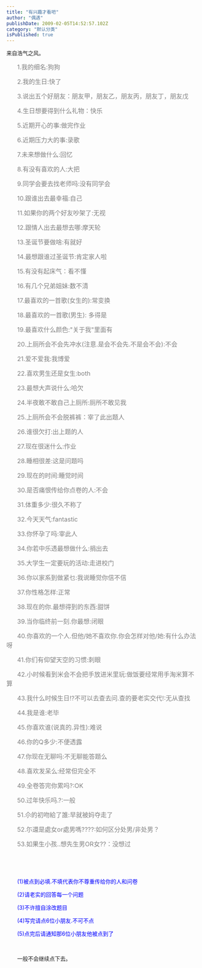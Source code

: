 ```yaml
---
title: "有兴趣才看吧"
author: "偶遇"
publishDate: 2009-02-05T14:52:57.102Z
category: "默认分类"
isPublished: true
---
```


<P>来自浩气之风。</P>
<P style="TEXT-INDENT: 2em;"><FONT color=#808080 size=3>1.我的细名:狗狗</FONT></P>
<P style="TEXT-INDENT: 2em;"><FONT color=#808080 size=3>2.我的生日:快了</FONT></P>
<P style="TEXT-INDENT: 2em;"><FONT color=#808080 size=3>3.说出五个好朋友：朋友甲，朋友乙，朋友丙，朋友丁，朋友戊</FONT></P>
<P style="TEXT-INDENT: 2em;"><FONT color=#808080 size=3>4.生日想要得到什么礼物：快乐</FONT></P>
<P style="TEXT-INDENT: 2em;"><FONT color=#808080 size=3>5.近期开心的事:做完作业</FONT></P>
<P style="TEXT-INDENT: 2em;"><FONT color=#808080 size=3>6.近期压力大的事:录歌</FONT></P>
<P style="TEXT-INDENT: 2em;"><FONT color=#808080 size=3>7.未来想做什么:回忆</FONT></P>
<P style="TEXT-INDENT: 2em;"><FONT color=#808080 size=3>8.有没有喜欢的人:大把</FONT></P>
<P style="TEXT-INDENT: 2em;"><FONT color=#808080 size=3>9.同学会要去找老师吗:没有同学会</FONT></P>
<P style="TEXT-INDENT: 2em;"><FONT color=#808080 size=3>10.跟谁出去最幸福:自己</FONT></P>
<P style="TEXT-INDENT: 2em;"><FONT color=#808080 size=3>11.如果你的两个好友吵架了:无视</FONT></P>
<P style="TEXT-INDENT: 2em;"><FONT color=#808080 size=3>12.跟情人出去最想去哪:摩天轮</FONT></P>
<P style="TEXT-INDENT: 2em;"><FONT color=#808080 size=3>13.圣诞节要做啥:有就好</FONT></P>
<P style="TEXT-INDENT: 2em;"><FONT color=#808080 size=3>14.最想跟谁过圣诞节:肯定家人啦</FONT></P>
<P style="TEXT-INDENT: 2em;"><FONT color=#808080 size=3>15.有没有起床气：看不懂</FONT></P>
<P style="TEXT-INDENT: 2em;"><FONT color=#808080 size=3>16.有几个兄弟姐妹:数不清</FONT></P>
<P style="TEXT-INDENT: 2em;"><FONT color=#808080 size=3>17.最喜欢的一首歌(女生的):常变换</FONT></P>
<P style="TEXT-INDENT: 2em;"><FONT color=#808080 size=3>18.最喜欢的一首歌(男生): 多得是</FONT></P>
<P style="TEXT-INDENT: 2em;"><FONT color=#808080 size=3>19.最喜欢什么颜色:"关于我"里面有 </FONT></P>
<P style="TEXT-INDENT: 2em;"><FONT color=#808080 size=3>20.上厕所会不会先冲水(注意.是会不会先.不是会不会):不会</FONT></P>
<P style="TEXT-INDENT: 2em;"><FONT color=#808080 size=3>21.爱不爱我:我博爱</FONT></P>
<P style="TEXT-INDENT: 2em;"><FONT color=#808080 size=3>22.喜欢男生还是女生:both</FONT></P>
<P style="TEXT-INDENT: 2em;"><FONT color=#808080 size=3>23.最想大声说什么:哈欠</FONT></P>
<P style="TEXT-INDENT: 2em;"><FONT color=#808080 size=3>24.半夜敢不敢自己上厕所:厕所不敢见我</FONT></P>
<P style="TEXT-INDENT: 2em;"><FONT color=#808080 size=3>25.上厕所会不会脱裤裤：宰了此出题人</FONT></P>
<P style="TEXT-INDENT: 2em;"><FONT color=#808080 size=3>26.谁很欠打:出上题的人</FONT></P>
<P style="TEXT-INDENT: 2em;"><FONT color=#808080 size=3>27.现在很迷什么:作业</FONT></P>
<P style="TEXT-INDENT: 2em;"><FONT color=#808080 size=3>28.睡相很差:这是问题吗</FONT></P>
<P style="TEXT-INDENT: 2em;"><FONT color=#808080 size=3>29.现在的时间:睡觉时间</FONT></P>
<P style="TEXT-INDENT: 2em;"><FONT color=#808080 size=3>30.是否痛恨传给你点卷的人:不会</FONT></P>
<P style="TEXT-INDENT: 2em;"><FONT color=#808080 size=3>31.体重多少:很久不称了</FONT></P>
<P style="TEXT-INDENT: 2em;"><FONT color=#808080 size=3>32.今天天气:fantastic</FONT></P>
<P style="TEXT-INDENT: 2em;"><FONT color=#808080 size=3>33.你怀孕了吗:宰此人</FONT></P>
<P style="TEXT-INDENT: 2em;"><FONT color=#808080 size=3>34.你若中乐透最想做什么:捐出去</FONT></P>
<P style="TEXT-INDENT: 2em;"><FONT color=#808080 size=3>35.大学生一定要玩的活动:走进校门</FONT></P>
<P style="TEXT-INDENT: 2em;"><FONT color=#808080 size=3>36.你以家系到做紧乜:我说睡觉你信不信</FONT></P>
<P style="TEXT-INDENT: 2em;"><FONT color=#808080 size=3>37.你性格怎样:正常</FONT></P>
<P style="TEXT-INDENT: 2em;"><FONT color=#808080 size=3>38.现在的你.最想得到的东西:甜饼</FONT></P>
<P style="TEXT-INDENT: 2em;"><FONT color=#808080 size=3>39.当你临终前一刻.你最想:闭眼</FONT></P>
<P style="TEXT-INDENT: 2em;"><FONT color=#808080 size=3>40.你喜欢的一个人.但他/她不喜欢你.你会怎样对他/她:有什么办法呀 </FONT></P>
<P style="TEXT-INDENT: 2em;"><FONT color=#808080 size=3>41.你们有仰望天空的习惯:刺眼</FONT></P>
<P style="TEXT-INDENT: 2em;"><FONT color=#808080 size=3>42.小时候看到米会不会把手放进米里玩:做饭要经常用手淘米算不算</FONT></P>
<P style="TEXT-INDENT: 2em;"><FONT color=#808080 size=3>43.我什么时候生日!?不可以去查去问.查的要老实交代!:无从查找</FONT></P>
<P style="TEXT-INDENT: 2em;"><FONT color=#808080 size=3>44.我是谁:老毕</FONT></P>
<P style="TEXT-INDENT: 2em;"><FONT color=#808080 size=3>45.你喜欢谁(说真的.异性):难说</FONT></P>
<P style="TEXT-INDENT: 2em;"><FONT color=#808080 size=3>46.你的Q多少:不便透露</FONT></P>
<P style="TEXT-INDENT: 2em;"><FONT color=#808080 size=3>47.你现在无聊吗:不无聊能答题么</FONT></P>
<P style="TEXT-INDENT: 2em;"><FONT color=#808080 size=3>48.喜欢发呆么:经常但完全不</FONT></P>
<P style="TEXT-INDENT: 2em;"><FONT color=#808080 size=3>49.全卷答完你累吗?:OK</FONT></P>
<P style="TEXT-INDENT: 2em;"><FONT color=#808080 size=3>50.过年快乐吗.?:一般</FONT></P>
<P style="TEXT-INDENT: 2em;"><FONT color=#808080 size=3>51.尒的初吻給了誰:早就被妈夺走了</FONT></P>
<P style="TEXT-INDENT: 2em;"><FONT color=#808080 size=3>52.尓還是處女or處男嗎????:如何区分处男/非处男？</FONT></P>
<P style="TEXT-INDENT: 2em;"><FONT color=#808080 size=3>53.如果生小孩..想先生男OR女??：没想过</FONT></P>
<P style="TEXT-INDENT: 2em;"><FONT color=#800000></FONT>&nbsp;</P>
<P style="TEXT-INDENT: 2em;"><FONT color=#800000>&nbsp;</FONT></P>
<P style="TEXT-INDENT: 2em;"><FONT color=#0000ff>(1)被点到必填.不填代表你不尊重传给你的人和问卷</FONT></P>
<P style="TEXT-INDENT: 2em;"><FONT color=#0000ff>(2)请老实的回答每一个问题</FONT></P>
<P style="TEXT-INDENT: 2em;"><FONT color=#0000ff>(3)不许擅自涂改题目</FONT></P>
<P style="TEXT-INDENT: 2em;"><FONT color=#0000ff>(4)写完请点6位小朋友.不可不点</FONT></P>
<P style="TEXT-INDENT: 2em;"><FONT color=#0000ff>(5)点完后请通知那6位小朋友他被点到了</FONT></P>
<P style="TEXT-INDENT: 2em;"><FONT color=#0000ff></FONT>&nbsp;</P>
<P style="TEXT-INDENT: 2em;">一般不会继续点下去。</P>